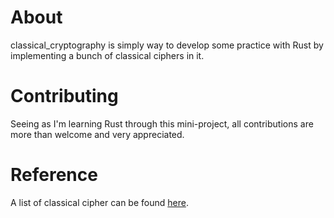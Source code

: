 # About
classical_cryptography is simply way to develop some practice with Rust by implementing a bunch of classical ciphers in it.

# Contributing
Seeing as I'm learning Rust through this mini-project, all contributions are more than welcome and very appreciated.

# Reference
A list of classical cipher can be found [here](https://en.wikipedia.org/wiki/Category:Classical_ciphers).
